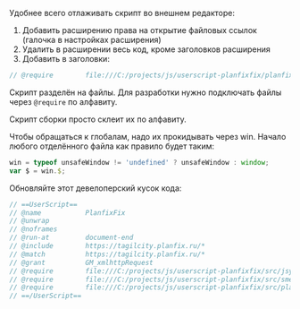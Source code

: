 Удобнее всего отлаживать скрипт во внешнем редакторе:

1. Добавить расширению права на открытие файловых ссылок (галочка в настройках расширения)
2. Удалить в расширении весь код, кроме заголовков расширения
3. Добавить в заголовки:
``` js
// @require        file:///C:/projects/js/userscript-planfixfix/planfixfix.user.js
```

Скрипт разделён на файлы. Для разработки нужно подключать файлы через `@require` по алфавиту.

Скрипт сборки просто склеит их по алфавиту.

Чтобы обращаться к глобалам, надо их прокидывать через win.
Начало любого отделённого файла как правило будет таким:
``` js
win = typeof unsafeWindow != 'undefined' ? unsafeWindow : window;
var $ = win.$;
```

Обновляйте этот девелоперский кусок кода:
``` js
// ==UserScript==
// @name           PlanfixFix
// @unwrap
// @noframes
// @run-at         document-end
// @include        https://tagilcity.planfix.ru/*
// @match          https://tagilcity.planfix.ru/*
// @grant          GM_xmlhttpRequest
// @require        file:///C:/projects/js/userscript-planfixfix/src/jsyaml.js
// @require        file:///C:/projects/js/userscript-planfixfix/src/smeta.js
// @require        file:///C:/projects/js/userscript-planfixfix/src/planfixfix.js
// ==/UserScript==
```
